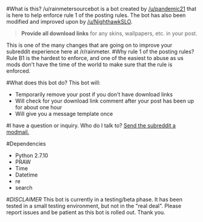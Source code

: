 #What is this?
/u/rainmetersourcebot is a bot created by [/u/pandemic21](https://reddit.com/u/pandemic21) that is here to help enforce rule 1 of the posting rules. The bot has also been modified and improved upon by [/u/NighthawkSLO](https://reddit.com/u/NighthawkSLO).
> **Provide all download links** for any skins, wallpapers, etc. in your post.

This is one of the many changes that are going on to improve your subreddit experience here at /r/rainmeter.
#Why rule 1 of the posting rules?
Rule B1 is the hardest to enforce, and one of the easiest to abuse as us mods don't have the time of the world to make sure that the rule is enforced. 

#What does this bot do?
This bot will:
* Temporarily remove your post if you don't have download links
* Will check for your download link comment after your post has been up for about one hour
* Will give you a message template once

#I have a question or inquiry. Who do I talk to?
[Send the subreddit a modmail.](https://www.reddit.com/message/compose?to=%2Fr%2FRainmeter)

#Dependencies
* Python 2.7.10
* PRAW
* Time
* Datetime
* re
* search

#_DISCLAIMER_
This bot is currently in a testing/beta phase. It has been tested in a small testing environment, but not in the "real deal". Please report issues and be patient as this bot is rolled out. Thank you.

